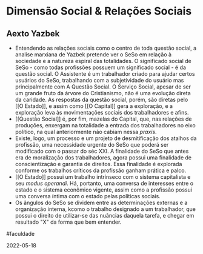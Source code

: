 # Dimensão Social & Relações Sociais

## Aexto Yazbek
- Entendendo as relações sociais como o centro de toda questão social, a analise marxiana de Yazbek pretende ver o SeSo em relação à sociedade e a natureza espiral das totalidades. O significado social de SeSo - como todas profissões possuem um significado social - é da questão social. O Assistente é um trabalhador criado para ajudar certos usuários do SeSo, trabalhando com a subjetividade do usuário mas principalmente com A Questão Social. O Serviço Social, apesar de ser um grande fruto da árvore do Cristianismo, não é uma evolução direta da caridade. As respostas da questão social, porém, são diretas pelo [[O Estado]], e assim como [[O Capital]] gera a exploração, e a exploração leva às movimentações sociais dos trabalhadores e afins.
- [[Questão Social]] é, por fim, mazelas do Capital, que, nas relações de produções, enxergam na totalidade a entrada dos trabalhadores no eixo político, na qual anteriormente não cabiam nessa *praxis*.
- Existe, logo, um processo e um projeto de desmitificação dos atalhos da profissão, uma necessidade urgente do SeSo que poderá ser modificado com o passar do séc XXI. A finalidade do SeSo que antes era de moralização dos trabalhadores, agora possui uma finalidade de conscientização e garantia de direitos. Essa finalidade é explorada conforme os trabalhos críticos da profissão ganham prática e palco.
- [[O Estado]] possui um trabalho intrínseco com o sistema capitalista e seu *modus operandi*. Há, portanto, uma conversa de interesses entre o estado e o sistema econômico vigente, assim como a profissão possui uma conversa íntima com o estado pelas políticas sociais.
- Os ângulos do SeSo se dividem entre as determinações externas e a organização interna, kcomo o trabalho designado a um trabalhador, que possui o direito de utilizar-se das nuâncias daquela tarefa, e chegar em resultado "X" da forma que bem entender.

#faculdade 

2022-05-18